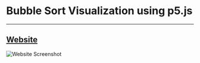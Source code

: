 # Bubble Sort Visualization using p5.js
---
[Website](https://akbarhps.github.io/p5-bubble-sort-visualization/)
---
![Website Screenshot](https://user-images.githubusercontent.com/69947442/122683633-bad65480-d22a-11eb-95ff-63c8c7df247b.png)
